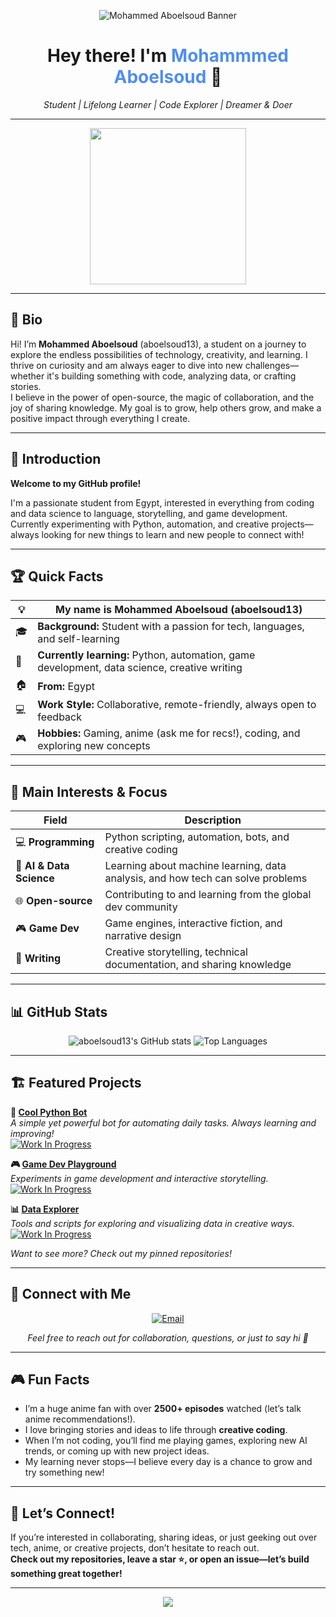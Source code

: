 <!-- Banner -->
<p align="center">
  <img src="https://capsule-render.vercel.app/api?type=waving&color=0e1e2e&height=260&section=header&text=aboelsoud13%20%F0%9F%96%A5%EF%B8%8F&fontSize=55&fontAlignY=44&desc=Student%20%7C%20Aspiring%20Developer%20%7C%20Curious%20Mind&descAlignY=70&descSize=22" alt="Mohammed Aboelsoud Banner" />
</p>

<h1 align="center">Hey there! I'm <span style="color:#4F8EEF"> Mohammmed Aboelsoud</span> 👋</h1>
<p align="center">
  <i>Student | Lifelong Learner | Code Explorer | Dreamer & Doer</i>
</p>

---

<p align="center">
  <img src="https://media.giphy.com/media/IThjAlJnD9WNO/giphy.gif" width="250"/>
</p>

---

## 👤 Bio

Hi! I’m **Mohammed Aboelsoud** (aboelsoud13), a student on a journey to explore the endless possibilities of technology, creativity, and learning. I thrive on curiosity and am always eager to dive into new challenges—whether it's building something with code, analyzing data, or crafting stories.  
I believe in the power of open-source, the magic of collaboration, and the joy of sharing knowledge. My goal is to grow, help others grow, and make a positive impact through everything I create.

---

## 🧭 Introduction

**Welcome to my GitHub profile!**

I'm a passionate student from Egypt, interested in everything from coding and data science to language, storytelling, and game development.  
Currently experimenting with Python, automation, and creative projects—always looking for new things to learn and new people to connect with!

---

## 🏆 Quick Facts

| 💡 |  My name is Mohammed Aboelsoud (aboelsoud13)                      |
|----|-------------------------------------------------------------------|
| 🎓 | **Background:** Student with a passion for tech, languages, and self-learning |
| 🌱 | **Currently learning:** Python, automation, game development, data science, creative writing |
| 🏠 | **From:** Egypt                                                   |
| 💻 | **Work Style:** Collaborative, remote-friendly, always open to feedback |
| 🎮 | **Hobbies:** Gaming, anime (ask me for recs!), coding, and exploring new concepts |

---

## 🚀 Main Interests & Focus

| **Field**                | **Description**                                                                 |
|--------------------------|--------------------------------------------------------------------------------|
| 💻 **Programming**       | Python scripting, automation, bots, and creative coding                         |
| 🧠 **AI & Data Science** | Learning about machine learning, data analysis, and how tech can solve problems |
| 🌐 **Open-source**       | Contributing to and learning from the global dev community                      |
| 🎮 **Game Dev**          | Game engines, interactive fiction, and narrative design                         |
| 📝 **Writing**           | Creative storytelling, technical documentation, and sharing knowledge           |

---

## 📊 GitHub Stats

<p align="center">
  <img src="https://github-readme-stats.vercel.app/api?username=aboelsoud13&show_icons=true&theme=tokyonight" alt="aboelsoud13's GitHub stats" />
  <img src="https://github-readme-stats.vercel.app/api/top-langs/?username=aboelsoud13&layout=compact&theme=tokyonight" alt="Top Languages" />
</p>

---

## 🏗️ Featured Projects

**🔧 [Cool Python Bot](https://github.com/aboelsoud13/cool-python-bot)**  
_A simple yet powerful bot for automating daily tasks. Always learning and improving!_  
[![Work In Progress](https://img.shields.io/badge/Status-WIP-orange?style=flat&logo=github)](https://github.com/aboelsoud13/cool-python-bot)

**🎮 [Game Dev Playground](https://github.com/aboelsoud13/game-dev-playground)**  
_Experiments in game development and interactive storytelling._  
[![Work In Progress](https://img.shields.io/badge/Status-WIP-orange?style=flat&logo=github)](https://github.com/aboelsoud13/game-dev-playground)

**📊 [Data Explorer](https://github.com/aboelsoud13/data-explorer)**  
_Tools and scripts for exploring and visualizing data in creative ways._  
[![Work In Progress](https://img.shields.io/badge/Status-WIP-orange?style=flat&logo=github)](https://github.com/aboelsoud13/data-explorer)

*Want to see more? Check out my pinned repositories!*

---

## 🔗 Connect with Me

<p align="center">
  <a href="mailto:aboelsoud13@gmail.com">
    <img src="https://img.shields.io/badge/email-aboelsoud13@gmail.com-red?style=for-the-badge&logo=gmail" alt="Email" />
  </a>
  <!--
  <a href="https://www.linkedin.com/in/your-linkedin-profile">
    <img src="https://img.shields.io/badge/LinkedIn-Profile-blue?style=for-the-badge&logo=linkedin" alt="LinkedIn" />
  </a>
  <a href="https://twitter.com/your-twitter-handle">
    <img src="https://img.shields.io/badge/Twitter-Profile-blue?style=for-the-badge&logo=twitter" alt="Twitter" />
  </a>
  <a href="https://aboelsoud13.github.io">
    <img src="https://img.shields.io/badge/Website-aboelsoud13.github.io-brightgreen?style=for-the-badge&logo=githubpages" alt="Website" />
  </a>
  -->
</p>
<p align="center">
  <i>Feel free to reach out for collaboration, questions, or just to say hi 👋</i>
</p>

---

## 🎮 Fun Facts

- I’m a huge anime fan with over **2500+ episodes** watched (let’s talk anime recommendations!).
- I love bringing stories and ideas to life through **creative coding**.
- When I’m not coding, you’ll find me playing games, exploring new AI trends, or coming up with new project ideas.
- My learning never stops—I believe every day is a chance to grow and try something new!

---

## 💬 Let’s Connect!

If you’re interested in collaborating, sharing ideas, or just geeking out over tech, anime, or creative projects, don’t hesitate to reach out.  
**Check out my repositories, leave a star ⭐, or open an issue—let’s build something great together!**

---

<p align="center">
  <img src="https://capsule-render.vercel.app/api?type=waving&color=0e1e2e&height=120&section=footer"/>
</p>
